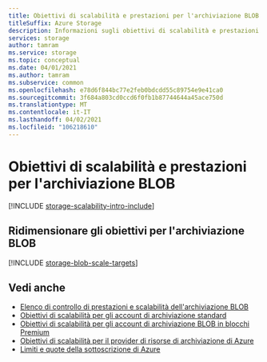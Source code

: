 ```yaml
---
title: Obiettivi di scalabilità e prestazioni per l'archiviazione BLOB
titleSuffix: Azure Storage
description: Informazioni sugli obiettivi di scalabilità e prestazioni per l'archiviazione BLOB.
services: storage
author: tamram
ms.service: storage
ms.topic: conceptual
ms.date: 04/01/2021
ms.author: tamram
ms.subservice: common
ms.openlocfilehash: e78d6f844bc77e2feb0bdcdd55c89754e9e41ca0
ms.sourcegitcommit: 3f684a803cd0ccd6f0fb1b87744644a45ace750d
ms.translationtype: MT
ms.contentlocale: it-IT
ms.lasthandoff: 04/02/2021
ms.locfileid: "106218610"
---
```

# <a name="scalability-and-performance-targets-for-blob-storage"></a>Obiettivi di scalabilità e prestazioni per l'archiviazione BLOB

[!INCLUDE [storage-scalability-intro-include](../../../includes/storage-scalability-intro-include.md)]

## <a name="scale-targets-for-blob-storage"></a>Ridimensionare gli obiettivi per l'archiviazione BLOB

[!INCLUDE [storage-blob-scale-targets](../../../includes/storage-blob-scale-targets.md)]

## <a name="see-also"></a>Vedi anche

- [Elenco di controllo di prestazioni e scalabilità dell'archiviazione BLOB](storage-performance-checklist.md)
- [Obiettivi di scalabilità per gli account di archiviazione standard](../common/scalability-targets-standard-account.md)
- [Obiettivi di scalabilità per gli account di archiviazione BLOB in blocchi Premium](scalability-targets-premium-block-blobs.md)
- [Obiettivi di scalabilità per il provider di risorse di archiviazione di Azure](../common/scalability-targets-resource-provider.md)
- [Limiti e quote della sottoscrizione di Azure](../../azure-resource-manager/management/azure-subscription-service-limits.md)
